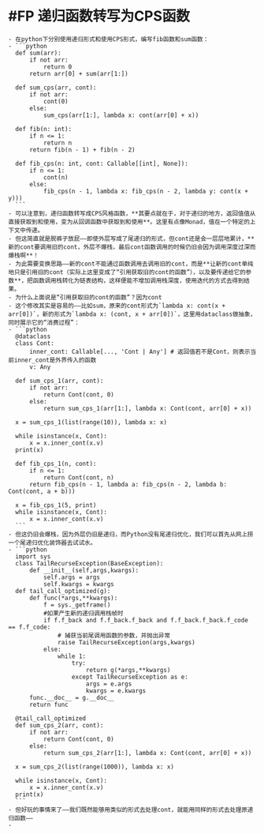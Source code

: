 # #FP 递归函数转写为CPS函数
	- 在python下分别使用递归形式和使用CPS形式，编写fib函数和sum函数：
	- ```python
	  def sum(arr):
	      if not arr:
	          return 0
	      return arr[0] + sum(arr[1:])
	  
	  def sum_cps(arr, cont):
	      if not arr:
	          cont(0)
	      else:
	          sum_cps(arr[1:], lambda x: cont(arr[0] + x))
	          
	  def fib(n: int):
	      if n <= 1:
	          return n
	      return fib(n - 1) + fib(n - 2)
	  
	  def fib_cps(n: int, cont: Callable[[int], None]):
	      if n <= 1:
	          cont(n)
	      else:
	          fib_cps(n - 1, lambda x: fib_cps(n - 2, lambda y: cont(x + y)))
	  ```
	- 可以注意到，递归函数转写成CPS风格函数，**其要点就在于，对于递归的地方，返回值值从直接获取到和使用，变为从回调函数中获取到和使用**。这里有点像Monad，值在一个特定的上下文中传递。
	- 但这简直就是脱裤子放屁——即使外层写成了尾递归的形式，但cont还是会一层层地累计，**新的cont要调用旧的cont，外层不爆栈，最后cont函数调用的时候仍旧会因为调用深度过深而爆栈啊**！
	- 为此需要变换思路——新的cont不能通过函数调用去调用旧的cont，而是**让新的cont单纯地只是引用旧的cont（实际上这里变成了“引用获取旧的cont的函数”），以及要传递给它的参数**，把函数调用栈转化为链表结构，这样便能不增加调用栈深度，使用迭代的方式去得到结果。
	- 为什么上面说是“引用获取旧的cont的函数”？因为cont
	- 这个修改其实是容易的——比如sum，原来的cont形式为`lambda x: cont(x + arr[0])`，新的形式为`lambda x: (cont, x + arr[0])`，这里用dataclass做抽象，同时展示它的“消费过程”：
	- ```python
	  @dataclass
	  class Cont:
	      inner_cont: Callable[..., 'Cont | Any'] # 返回值若不是Cont，则表示当前inner_cont是外界传入的函数
	      v: Any
	  
	  def sum_cps_1(arr, cont):
	      if not arr:
	          return Cont(cont, 0)
	      else:
	          return sum_cps_1(arr[1:], lambda x: Cont(cont, arr[0] + x))
	  
	  x = sum_cps_1(list(range(10)), lambda x: x)
	  
	  while isinstance(x, Cont):
	      x = x.inner_cont(x.v)
	  print(x)
	  
	  def fib_cps_1(n, cont):
	      if n <= 1:
	          return Cont(cont, n)
	      return fib_cps(n - 1, lambda a: fib_cps(n - 2, lambda b: Cont(cont, a + b)))
	  
	  x = fib_cps_1(5, print)
	  while isinstance(x, Cont):
	      x = x.inner_cont(x.v)
	  ```
	- 但这仍旧会爆栈，因为外层仍旧是递归，而Python没有尾递归优化，我们可以首先从网上捞一个尾递归优化装饰器去试试水。
	- ```python
	  import sys
	  class TailRecurseException(BaseException):
	      def __init__(self,args,kwargs):
	          self.args = args
	          self.kwargs = kwargs
	  def tail_call_optimized(g):
	      def func(*args,**kwargs):
	          f = sys._getframe()
	          #如果产生新的递归调用栈帧时
	          if f.f_back and f.f_back.f_back and f.f_back.f_back.f_code == f.f_code:
	              # 捕获当前尾调用函数的参数，并抛出异常
	              raise TailRecurseException(args,kwargs)
	          else:
	              while 1:
	                  try:
	                      return g(*args,**kwargs)
	                  except TailRecurseException as e:
	                      args = e.args
	                      kwargs = e.kwargs
	      func.__doc__ = g.__doc__
	      return func
	  
	  @tail_call_optimized
	  def sum_cps_2(arr, cont):
	      if not arr:
	          return Cont(cont, 0)
	      else:
	          return sum_cps_2(arr[1:], lambda x: Cont(cont, arr[0] + x))
	        
	  x = sum_cps_2(list(range(1000)), lambda x: x)
	  
	  while isinstance(x, Cont):
	      x = x.inner_cont(x.v)
	  print(x)
	  ```
	- 但好玩的事情来了——我们既然能够用类似的形式去处理cont，就能用同样的形式去处理原递归函数——
	-